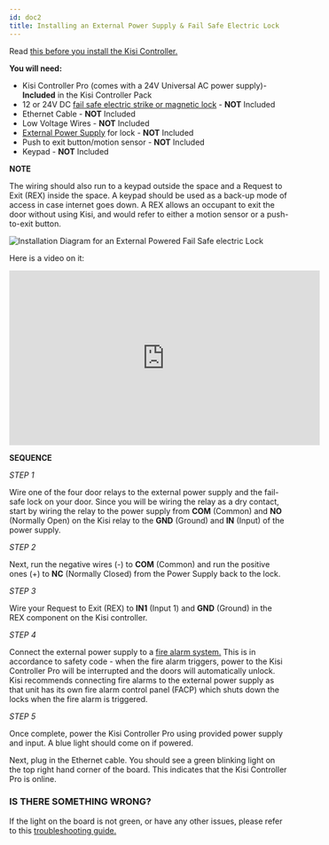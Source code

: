```yaml
---
id: doc2
title: Installing an External Power Supply & Fail Safe Electric Lock
---
```


Read [this before you install the Kisi Controller.](https://help.kisi.io/hc/en-us/articles/115009576508-Before-Installing-Kisi-)

**You will need:**

* Kisi Controller Pro (comes with a 24V Universal AC power supply)- **Included** in the Kisi Controller Pack
* 12 or 24V DC [fail safe electric strike or magnetic lock](https://www.getkisi.com/guides/electronic-locks) - **NOT** Included
* Ethernet Cable - **NOT** Included
* Low Voltage Wires - **NOT** Included
* [External Power Supply](https://www.altronix.com/products/AL600ULACM) for lock - **NOT** Included
* Push to exit button/motion sensor - **NOT** Included
* Keypad - **NOT** Included

**NOTE**

The wiring should also run to a keypad outside the space and a Request to Exit (REX) inside the space. A keypad should be used as a back-up mode of access in case internet goes down. A REX allows an occupant to exit the door without using Kisi, and would refer to either a motion sensor or a push-to-exit button.  

![Installation Diagram for an External Powered Fail Safe electric Lock](https://help.kisi.io/hc/article_attachments/360011143214/Screen_Shot_2018-08-24_at_9.34.06_AM.png)

Here is a video on it:

<iframe width="560" height="315" src="https://www.youtube.com/embed/PRpPIUCUwh0" frameborder="0" allow="accelerometer; autoplay; encrypted-media; gyroscope; picture-in-picture" allowfullscreen></iframe>


**SEQUENCE**

*STEP 1*

Wire one of the four door relays to the external power supply and the fail-safe lock on your door. Since you will be wiring the relay as a dry contact, start by wiring the relay to the power supply from **COM** (Common) and **NO** (Normally Open) on the Kisi relay to the **GND** (Ground) and **IN** (Input) of the power supply.  


*STEP 2*

Next, run the negative wires (-) to **COM** (Common) and run the positive ones (+) to **NC** (Normally Closed) from the Power Supply back to the lock.

*STEP 3*

Wire your Request to Exit (REX) to **IN1** (Input 1) and **GND** (Ground) in the REX component on the Kisi controller.

*STEP 4*

Connect the external power supply to a [fire alarm system.](https://help.kisi.io/hc/en-us/articles/360037151673-Connecting-Kisi-to-Fire-Alarms) This is in accordance to safety code - when the fire alarm triggers, power to the Kisi Controller Pro will be interrupted and the doors will automatically unlock.  Kisi recommends connecting fire alarms to the external power supply as that unit has its own fire alarm control panel (FACP) which shuts down the locks when the fire alarm is triggered.

*STEP 5*

Once complete, power the Kisi Controller Pro using provided power supply and input. A blue light should come on if powered.

Next, plug in the Ethernet cable. You should see a green blinking light on the top right hand corner of the board. This indicates that the Kisi Controller Pro is online.

### IS THERE SOMETHING WRONG? ###

If the light on the board is not green, or have any other issues, please refer to this [troubleshooting guide.](https://help.kisi.io/hc/en-us/articles/115009339068-Network-Settings-for-Controller-Pro-)
